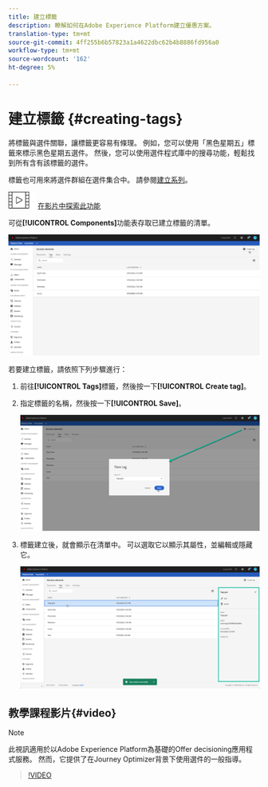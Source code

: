 ```yaml
---
title: 建立標籤
description: 瞭解如何在Adobe Experience Platform建立優惠方案。
translation-type: tm+mt
source-git-commit: 4ff255b6b57823a1a4622dbc62b4b8886fd956a0
workflow-type: tm+mt
source-wordcount: '162'
ht-degree: 5%

---
```


# 建立標籤 {#creating-tags}

將標籤與選件關聯，讓標籤更容易有條理。 例如，您可以使用「黑色星期五」標籤來標示黑色星期五選件。 然後，您可以使用選件程式庫中的搜尋功能，輕鬆找到所有含有該標籤的選件。

標籤也可用來將選件群組在選件集合中。 請參閱[建立系列](../offer-library/creating-collections.md)。

![](../assets/do-not-localize/how-to-video.png) [在影片中探索此功能](#video)

可從&#x200B;**[!UICONTROL Components]**&#x200B;功能表存取已建立標籤的清單。

![](../assets/tags_list.png)

若要建立標籤，請依照下列步驟進行：

1. 前往&#x200B;**[!UICONTROL Tags]**&#x200B;標籤，然後按一下&#x200B;**[!UICONTROL Create tag]**。

1. 指定標籤的名稱，然後按一下&#x200B;**[!UICONTROL Save]**。

   ![](../assets/tags_create.png)

1. 標籤建立後，就會顯示在清單中。 可以選取它以顯示其屬性，並編輯或隱藏它。

   ![](../assets/tags_created.png)

## 教學課程影片{#video}

>[!NOTE]
>
>此視訊適用於以Adobe Experience Platform為基礎的Offer decisioning應用程式服務。 然而，它提供了在Journey Optimizer背景下使用選件的一般指導。

>[!VIDEO](https://video.tv.adobe.com/v/329374?quality=12)
